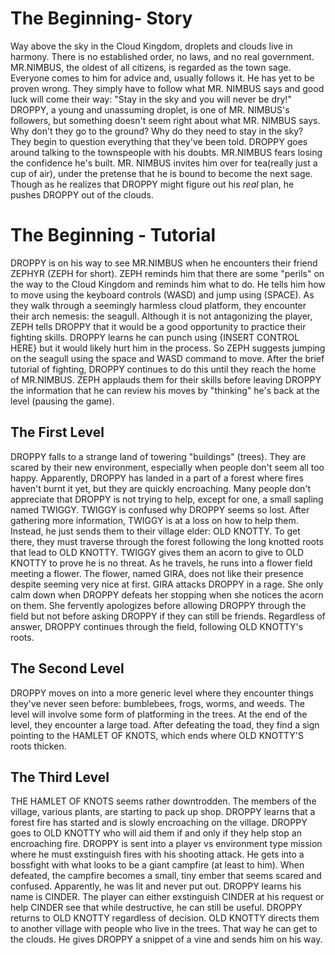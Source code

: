 # The Beginning- Story
Way above the sky in the Cloud Kingdom, droplets and clouds live in harmony. There is no established order, no laws, and no real government. MR.NIMBUS, the oldest of all citizens, is regarded as the town sage. Everyone comes to him for advice and, usually follows it. He has yet to be proven wrong. They simply have to follow what MR. NIMBUS says and good luck will come their way: "Stay in the sky and you will never be dry!" DROPPY, a young and unassuming droplet, is one of MR. NIMBUS's followers, but something doesn't seem right about what MR. NIMBUS says. Why don't they go to the ground? Why do they need to stay in the sky? They begin to question everything that they've been told. DROPPY goes around talking to the townspeople with his doubts. MR.NIMBUS fears losing the confidence he's built. MR. NIMBUS invites him over for tea(really just a cup of air), under the pretense that he is bound to become the next sage. Though as he realizes that DROPPY might figure out his *real* plan, he pushes DROPPY out of the clouds.
# The Beginning - Tutorial 
DROPPY is on his way to see MR.NIMBUS when he encounters their friend ZEPHYR (ZEPH for short). ZEPH reminds him that there are some "perils" on the way to the Cloud Kingdom and reminds him what to do. He tells him how to move using the keyboard controls (WASD) and jump using (SPACE). As they walk through a seemingly harmless cloud platform, they encounter their arch nemesis: the seagull. Although it is not antagonizing the player, ZEPH tells DROPPY that it would be a good opportunity to practice their fighting skills. DROPPY learns he can punch using {INSERT CONTROL HERE} but it would likely hurt him in the process. So ZEPH suggests jumping on the seagull using the space and WASD command to move. After the brief tutorial of fighting, DROPPY continues to do this until they reach the home of MR.NIMBUS. ZEPH applauds them for their skills before leaving DROPPY the information that he can review his moves by "thinking" he's back at the level (pausing the game).
## The First Level
DROPPY falls to a strange land of towering "buildings" (trees). They are scared by their new environment, especially when people don't seem all too happy. Apparently, DROPPY has landed in a part of a forest where fires haven't burnt it yet, but they are quickly encroaching. Many people don't appreciate that DROPPY is not trying to help, except for one, a small sapling named TWIGGY. TWIGGY is confused why DROPPY seems so lost. After gathering more information, TWIGGY is at a loss on how to help them. Instead, he just sends them to their village elder: OLD KNOTTY. To get there, they must traverse through the forest following the long knotted roots that lead to OLD KNOTTY. TWIGGY gives them an acorn to give to OLD KNOTTY to prove he is no threat. As he travels, he runs into a flower field meeting a flower. The flower, named GIRA, does not like their presence despite seeming very nice at first. GIRA attacks DROPPY in a rage. She only calm down when DROPPY defeats her stopping when she notices the acorn on them. She fervently apologizes before allowing DROPPY through the field but not before asking DROPPY if they can still be friends. Regardless of answer, DROPPY continues through the field, following OLD KNOTTY's roots. 
## The Second Level
DROPPY moves on into a more generic level where they encounter things they've never seen before: bumblebees, frogs, worms, and weeds. The level will involve some form of platforming in the trees. At the end of the level, they encounter a large toad. After defeating the toad, they find a sign pointing to the HAMLET OF KNOTS, which ends where OLD KNOTTY'S roots thicken.
## The Third Level
THE HAMLET OF KNOTS seems rather downtrodden. The members of the village, various plants, are starting to pack up shop. DROPPY learns that a forest fire has started and is slowly encroaching on the village. DROPPY goes to OLD KNOTTY who will aid them if and only if they help stop an encroaching fire. DROPPY is sent into a player vs environment type mission where he must exstinguish fires with his shooting attack. He gets into a bossfight with what looks to be a giant campfire (at least to him). When defeated, the campfire becomes a small, tiny ember that seems scared and confused. Apparently, he was lit and never put out. DROPPY learns his name is CINDER. The player can either exstinguish CINDER at his request or help CINDER see that while destructive, he can still be useful. DROPPY returns to OLD KNOTTY regardless of decision. OLD KNOTTY directs them to another village with people who live in the trees. That way he can get to the clouds. He gives DROPPY a snippet of a vine and sends him on his way.
